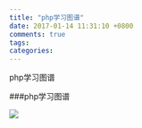 ```yaml
---
title: "php学习图谱"
date: 2017-01-14 11:31:10 +0800
comments: true
tags:
categories:
---
```


php学习图谱

<!-- more -->

###php学习图谱

![](/images/php.png)